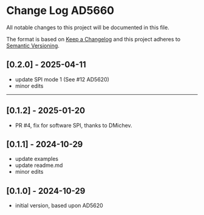 # Change Log AD5660

All notable changes to this project will be documented in this file.

The format is based on [Keep a Changelog](http://keepachangelog.com/)
and this project adheres to [Semantic Versioning](http://semver.org/).


## [0.2.0] - 2025-04-11
- update SPI mode 1 (See #12 AD5620)
- minor edits

----

## [0.1.2] - 2025-01-20
- PR #4, fix for software SPI, thanks to DMichev.


## [0.1.1] - 2024-10-29
- update examples
- update readme.md
- minor edits

## [0.1.0] - 2024-10-29
- initial version, based upon AD5620

